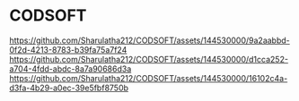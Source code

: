# CODSOFT
https://github.com/Sharulatha212/CODSOFT/assets/144530000/9a2aabbd-0f2d-4213-8783-b39fa75a7f24
https://github.com/Sharulatha212/CODSOFT/assets/144530000/d1cca252-a704-4fdd-abdc-8a7a90686d3a
https://github.com/Sharulatha212/CODSOFT/assets/144530000/16102c4a-d3fa-4b29-a0ec-39e5fbf8750b
